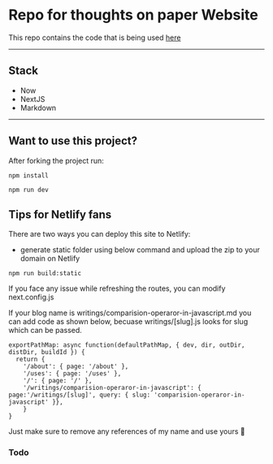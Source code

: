 # Repo for thoughts on paper Website

This repo contains the code that is being used [here](https://elyalamillo.com)

---

## Stack

- Now
- NextJS
- Markdown

---

## Want to use this project?

After forking the project run:

```
npm install
```

```
npm run dev
```

## Tips for Netlify fans

There are two ways you can deploy this site to Netlify:

- generate static folder using below command and upload the zip to your domain on Netlify

```
npm run build:static
```

If you face any issue while refreshing the routes, you can modify next.config.js

If your blog name is writings/comparision-operaror-in-javascript.md you can add code as
shown below, becuase writings/[slug].js looks for slug which can be passed.

```
exportPathMap: async function(defaultPathMap, { dev, dir, outDir, distDir, buildId }) {
  return {
    '/about': { page: '/about' },
    '/uses': { page: '/uses' },
    '/': { page: '/' },
    '/writings/comparision-operaror-in-javascript': { page:'/writings/[slug]', query: { slug: 'comparision-operaror-in-javascript' }},
    }
}
```

Just make sure to remove any references of my name and use yours 🙂

### Todo
